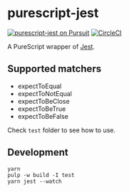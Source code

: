 # purescript-jest

[![purescript-jest on Pursuit](https://pursuit.purescript.org/packages/purescript-jest/badge)](https://pursuit.purescript.org/packages/purescript-jest)
[![CircleCI](https://circleci.com/gh/nonbili/purescript-jest.svg?style=svg)](https://circleci.com/gh/nonbili/purescript-jest)

A PureScript wrapper of [Jest](https://jestjs.io/).

## Supported matchers

- expectToEqual
- expectToNotEqual
- expectToBeClose
- expectToBeTrue
- expectToBeFalse


Check `test` folder to see how to use.

## Development

```
yarn
pulp -w build -I test
yarn jest --watch
```
